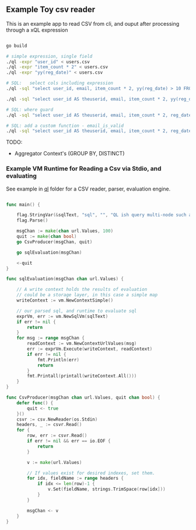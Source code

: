 

Example Toy csv reader
--------------------------

This is an example app to read CSV from cli, and ouput after processing
through a xQL expression

```sh

go build 

# simple expression, single field
./ql -expr "user_id" < users.csv
./ql -expr "item_count * 2" < users.csv
./ql -expr "yy(reg_date)" < users.csv

# SQL:   select cols including expression
./ql -sql "select user_id, email, item_count * 2, yy(reg_date) > 10 FROM stdio" < users.csv

./ql -sql "select user_id AS theuserid, email, item_count * 2, yy(reg_date) > 10 FROM stdio" < users.csv

# SQL: where guard
./ql -sql "select user_id AS theuserid, email, item_count * 2, reg_date FROM stdio WHERE yy(reg_date) > 10" < users.csv

# SQL: add a custom function - email_is_valid
./ql -sql "select user_id AS theuserid, email, item_count * 2, reg_date FROM stdio WHERE email_is_valid(email)" < users.csv

````
TODO:
* Aggregator Context's (GROUP BY, DISTINCT)


### Example VM Runtime for Reading a Csv via Stdio, and evaluating


See example in [ql](https://github.com/araddon/qlparser/tree/master/ql)
folder for a CSV reader, parser, evaluation engine.


```go

func main() {

	flag.StringVar(&sqlText, "sql", "", "QL ish query multi-node such as [select user_id, yy(reg_date) from stdio];")
	flag.Parse()

	msgChan := make(chan url.Values, 100)
	quit := make(chan bool)
	go CsvProducer(msgChan, quit)

	go sqlEvaluation(msgChan)

	<-quit
}

func sqlEvaluation(msgChan chan url.Values) {

	// A write context holds the results of evaluation
	// could be a storage layer, in this case a simple map
	writeContext := vm.NewContextSimple()

	// our parsed sql, and runtime to evaluate sql
	exprVm, err := vm.NewSqlVm(sqlText)
	if err != nil {
		return
	}
	for msg := range msgChan {
		readContext := vm.NewContextUrlValues(msg)
		err := exprVm.Execute(writeContext, readContext)
		if err != nil {
			fmt.Println(err)
			return
		} 
		fmt.Printall(printall(writeContext.All()))
	}
}

func CsvProducer(msgChan chan url.Values, quit chan bool) {
	defer func() {
		quit <- true
	}()
	csvr := csv.NewReader(os.Stdin)
	headers, _ := csvr.Read()
	for {
		row, err := csvr.Read()
		if err != nil && err == io.EOF {
			return
		}

		v := make(url.Values)

		// If values exist for desired indexes, set them.
		for idx, fieldName := range headers {
			if idx <= len(row)-1 {
				v.Set(fieldName, strings.TrimSpace(row[idx]))
			}
		}

		msgChan <- v
	}
}


```


